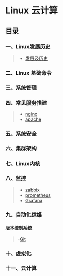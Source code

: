 
# Linux 云计算
## 目录
### 一、Linux发展历史
> - [发展及历史](https://abbott68.github.io/linux/history/linux发展及历史.html)

### 二、Linux 基础命令
### 三、系统管理
### 四、常见服务搭建
> - [nginx](https://abbott68.github.io/linux/WebServer/nginx/nginx服务器搭建.html)
> - [apache](https://abbott68.gitbhub/linux/blob/WebServer/apache/Apache.html)

### 五、系统安全
### 六、集群架构
### 七、Linux内核
### 八、监控
> - [zabbix](https://abbott68.github.io/linux/监控/zabbix/) 
> - [prometheus](https://abbott68.github.io/linux/监控/prometheus)
> - [Grafana](https://abbott68.github.io/linux/监控/grafana)
### 九、自动化运维
#### 版本控制系统
> -[Git](https://abbott68.github.io/linux/git/git.html)
### 十、虚拟化
### 十一、云计算
